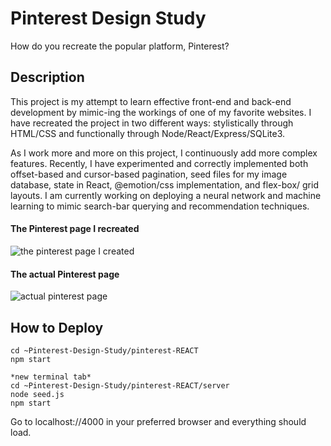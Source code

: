 # Pinterest Design Study
How do you recreate the popular platform, Pinterest?

## Description
This project is my attempt to learn effective front-end and back-end development by mimic-ing the workings of one of my favorite websites. I have recreated the project in two different ways: stylistically through HTML/CSS and functionally through Node/React/Express/SQLite3.

As I work more and more on this project, I continuously add more complex features. Recently, I have experimented and correctly implemented both offset-based and cursor-based pagination, seed files for my image database, state in React, @emotion/css implementation, and flex-box/ grid layouts. I am currently working on deploying a neural network and machine learning to mimic search-bar querying and recommendation techniques. 

#### The Pinterest page I recreated
![the pinterest page I created](https://i.ibb.co/MM5j9FG/Screen-Shot-2022-02-03-at-11-36-04-PM.png)

#### The actual Pinterest page
![actual pinterest page](https://i.ibb.co/86VpxLM/Screen-Shot-2022-02-03-at-11-38-49-PM.png)

## How to Deploy

``` 
cd ~Pinterest-Design-Study/pinterest-REACT
npm start

*new terminal tab*
cd ~Pinterest-Design-Study/pinterest-REACT/server
node seed.js
npm start
```
Go to localhost://4000 in your preferred browser and everything should load. 